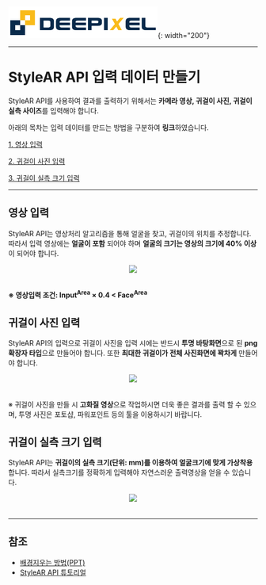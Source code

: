 ![deepixel.xyz](./img/Deepixel_logo.PNG){: width="200"}

***

# StyleAR API 입력 데이터 만들기

StyleAR API를 사용하여 결과를 출력하기 위해서는 **카메라 영상, 귀걸이 사진, 귀걸이 실측 사이즈**를 입력해야 합니다.

아래의 목차는 입력 데이터를 만드는 방법을 구분하여 **링크**하였습니다.

 [1. 영상 입력](#영상-입력)

 [2. 귀걸이 사진 입력](#귀걸이-사진-입력)

 [3. 귀걸이 실측 크기 입력](#귀걸이-실측-크기-입력)

 ***

## 영상 입력

StyleAR API는 영상처리 알고리즘을 통해 얼굴을 찾고, 귀걸이의 위치를 추정합니다. 따라서 입력 영상에는 **얼굴이 포함** 되어야 하며 **얼굴의 크기는 영상의 크기에 40% 이상**이 되어야 합니다.

<center> <img src="https://deepixel-dev1.github.io/StyleAR/tutorial/img/Input(Face).png" width="300">
</center> <br/>

**※ 영상입력 조건: Input<sup>Area</sup> × 0.4 < Face<sup>Area</sup>**

## 귀걸이 사진 입력

StyleAR API의 입력으로 귀걸이 사진을 입력 시에는 반드시 **투명 바탕화면**으로 된 **png 확장자 타입**으로 만들어야 합니다. 또한 **최대한 귀걸이가 전체 사진화면에 꽉차게** 만들어야 합니다.

<center> <img src="https://deepixel-dev1.github.io/StyleAR/tutorial/img/Input(Earring).png" width="450"></center> <br/>

※ 귀걸이 사진을 만들 시 **고화질 영상**으로 작업하시면 더욱 좋은 결과를 출력 할 수 있으며, 투명 사진은 포토샵, 파워포인트 등의 툴을 이용하시기 바랍니다.

## 귀걸이 실측 크기 입력

StyleAR API는 **귀걸이의 실측 크기(단위: mm)를 이용하여 얼굴크기에 맞게 가상착용** 합니다. 따라서 실측크기를 정확하게 입력해야 자연스러운 출력영상을 얻을 수 있습니다.

<center> <img src="https://deepixel-dev1.github.io/StyleAR/tutorial/img/Input(EarringSize).png" width="350"></center> <br/> 

***

## 참조

- [배경지우는 방법(PPT)][remove_background_ppt]
- [StyleAR API 튜토리얼][android_tutorial]

[remove_background_ppt]: https://support.office.com/en-us/article/remove-the-background-of-a-picture-c0819a62-6844-4190-8d67-6fb1713a12bf
[android_tutorial]: https://deepixel-dev1.github.io/StyleAR/tutorial/
